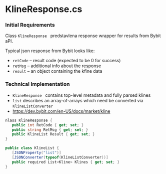# KlineResponse.cs

### Initial Requirements
Class `KlineResponse ` predstavlena response wrapper for results from Bybit aPI.

Typical json response from Bybit looks like:

 * `retCode` – result code (expected to be 0 for success)
 * `retMsg` – additional info about the response
 * `result` – an object containing the kfine data

### Technical Implementation

* `KlineResponse ` contains top-level metadata and fully parsed klines
* `list` describes an array-of-arrays which need be converted via `KlineListConverter`
* https://dev.bybit.com/en-US/docs/market/kline

 ```cs
nlass KlineResponse {
    public int RetCode { get; set; }
    public string RetMsg { get; set; }
    public KlineList Result { get; set; }
}

public class KlineList {
    [JSONProperty("list")]
    [JSONConverter(typeof(KlineListConverter))]
    public required List<Kline> Klines { get; set; }
}
```
